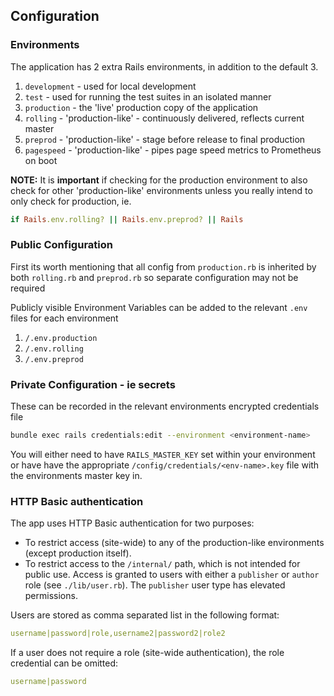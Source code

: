 ## Configuration

### Environments

The application has 2 extra Rails environments, in addition to the default 3.

1. `development` - used for local development
2. `test` - used for running the test suites in an isolated manner
3. `production` - the 'live' production copy of the application
4. `rolling` - 'production-like' - continuously delivered, reflects current master
5. `preprod` - 'production-like' - stage before release to final production
6. `pagespeed` - 'production-like' - pipes page speed metrics to Prometheus on boot

**NOTE:** It is **important** if checking for the production environment to also
check for other 'production-like' environments unless you really intend to only
check for production, ie.

```ruby
if Rails.env.rolling? || Rails.env.preprod? || Rails
```

### Public Configuration

First its worth mentioning that all config from `production.rb` is inherited by
both `rolling.rb` and `preprod.rb` so separate configuration may not be required

Publicly visible Environment Variables can be added to the relevant `.env`
files for each environment

1. `/.env.production`
2. `/.env.rolling`
3. `/.env.preprod`

### Private Configuration - ie secrets

These can be recorded in the relevant environments encrypted credentials file

```bash
bundle exec rails credentials:edit --environment <environment-name>
```

You will either need to have `RAILS_MASTER_KEY` set within your environment or
have have the appropriate `/config/credentials/<env-name>.key` file with the
environments master key in.

### HTTP Basic authentication

The app uses HTTP Basic authentication for two purposes:
- To restrict access (site-wide) to any of the production-like environments (except production itself). 
- To restrict access to the `/internal/` path, which is not intended for public use. Access is granted to users with either a `publisher` or `author` role (see `./lib/user.rb`). The `publisher` user type has elevated permissions.

Users are stored as comma separated list in the following format:

```yaml
username|password|role,username2|password2|role2
```

If a user does not require a role (site-wide authentication), the role credential can be omitted:

```yaml
username|password
```
